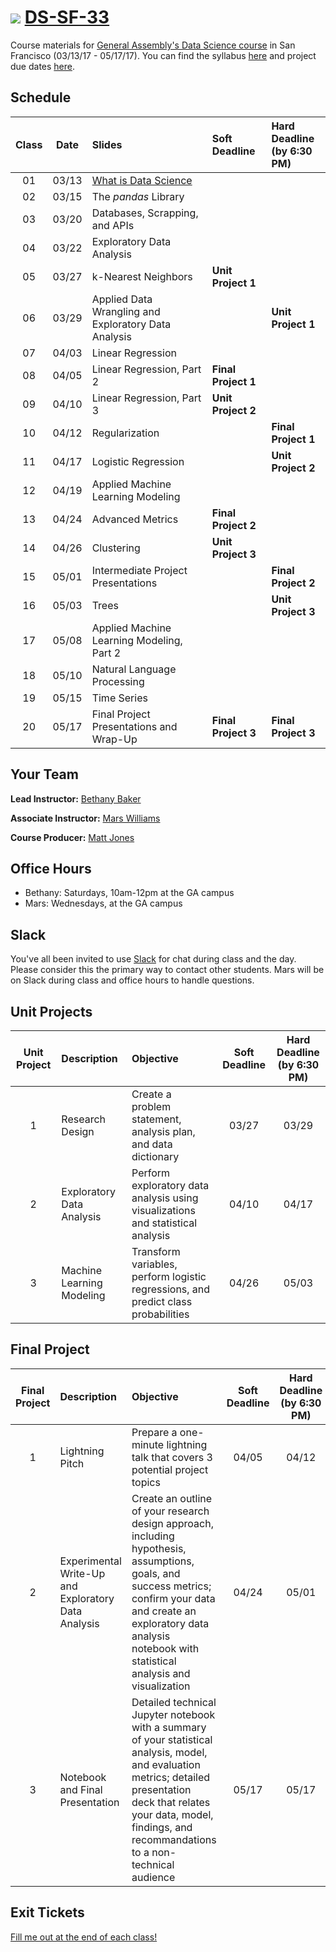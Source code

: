 # ![](https://ga-dash.s3.amazonaws.com/production/assets/logo-9f88ae6c9c3871690e33280fcf557f33.png) [DS-SF-33](https://github.com/ga-students/DS-SF-33)

Course materials for [General Assembly's Data Science course](https://generalassemb.ly/education/data-science/san-francisco) in San Francisco (03/13/17 - 05/17/17). You can find the syllabus [here](./resources/ds-syllabus.pdf) and project due dates [here](./resources/DS-project-due-dates.pdf).

## Schedule

| Class | Date | Slides | Soft Deadline | Hard Deadline<br/>(by 6:30 PM) |
|:---:|:---:|:---|:---|:---|
| 01 | 03/13 | [What is Data Science](http://slides.com/bethanymsimmons/deck-1?token=Gp4h8zav) | | |
| 02 | 03/15 | The _pandas_ Library | | |
| 03 | 03/20 | Databases, Scrapping, and APIs | | |
| 04 | 03/22 | Exploratory Data Analysis| | |
| 05| 03/27 | k-Nearest Neighbors | **Unit Project 1** | |
| 06 | 03/29 | Applied Data Wrangling and Exploratory Data Analysis | | **Unit Project 1** |
| 07 | 04/03 | Linear Regression | | |
| 08 | 04/05 | Linear Regression, Part 2 | **Final Project 1** | |
| 09 | 04/10 | Linear Regression, Part 3 | **Unit Project 2** | |
| 10 | 04/12 | Regularization | | **Final Project 1** |
| 11 | 04/17 | Logistic Regression | | **Unit Project 2** |
| 12 | 04/19 | Applied Machine Learning Modeling | | |
| 13 | 04/24 | Advanced Metrics | **Final Project 2** | |
| 14| 04/26 | Clustering | **Unit Project 3** | |
| 15 | 05/01 | Intermediate Project Presentations | | **Final Project 2** |
| 16 | 05/03 | Trees | | **Unit Project 3** |
| 17 | 05/08 | Applied Machine Learning Modeling, Part 2 | | |
| 18 | 05/10 | Natural Language Processing | | |
| 19 | 05/15 | Time Series | | |
| 20 | 05/17 | Final Project Presentations and Wrap-Up | **Final Project 3** | **Final Project 3** |

## Your Team

**Lead Instructor:** [Bethany Baker](mailto:bakerbethanymarie@gmail.com)

**Associate Instructor:** [Mars Williams](mailto:metaphor.formation@gmail.com)

**Course Producer:** [Matt Jones](mailto:studentservicesSF@ga.co)

## Office Hours

- Bethany: Saturdays, 10am-12pm at the GA campus
- Mars: Wednesdays, at the GA campus

## Slack

You've all been invited to use [Slack](https://ds-sf-33.slack.com) for chat during class and the day.  Please consider this the primary way to contact other students.  Mars will be on Slack during class and office hours to handle questions.

## Unit Projects

| Unit Project | Description | Objective | Soft Deadline | Hard Deadline<br/>(by 6:30 PM) |
|:---:|:---|:---|:---:|:---:|
| 1 | Research Design | Create a problem statement, analysis plan, and data dictionary | 03/27 | 03/29 |
| 2 | Exploratory Data Analysis | Perform exploratory data analysis using visualizations and statistical analysis | 04/10 | 04/17 |
| 3 | Machine Learning Modeling | Transform variables, perform logistic regressions, and predict class probabilities | 04/26 | 05/03 |

## Final Project

| Final Project | Description | Objective | Soft Deadline | Hard Deadline<br/>(by 6:30 PM) |
|:---:|:---|:---|:---:|:---:|
| 1 | Lightning Pitch | Prepare a one-minute lightning talk that covers 3 potential project topics | 04/05 | 04/12 |
| 2 | Experimental Write-Up and Exploratory Data Analysis | Create an outline of your research design approach, including hypothesis, assumptions, goals, and success metrics; confirm your data and create an exploratory data analysis notebook with statistical analysis and visualization | 04/24 | 05/01 |
| 3 | Notebook and Final Presentation | Detailed technical Jupyter notebook with a summary of your statistical analysis, model, and evaluation metrics; detailed presentation deck that relates your data, model, findings, and recommandations to a non-technical audience | 05/17 | 05/17 |

## Exit Tickets

[Fill me out at the end of each class!]()
